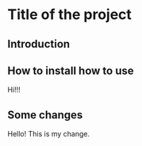 # Title of the project

## Introduction

## How to install how to use
Hi!!!

## Some changes
Hello! This is my change.